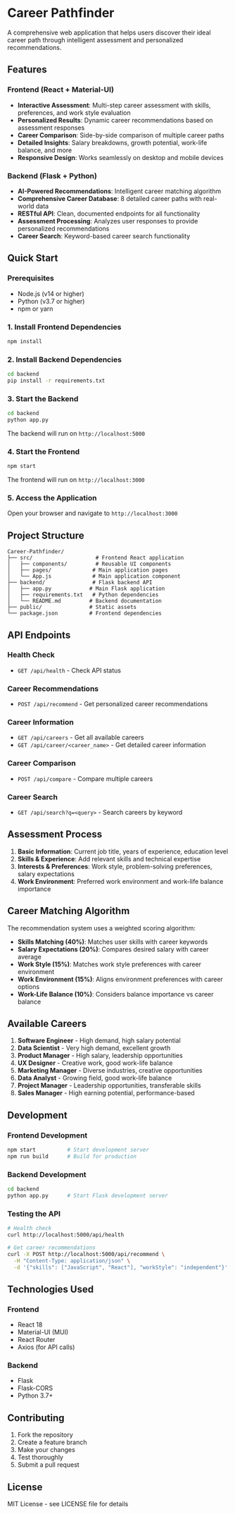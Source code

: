 # Career Pathfinder

A comprehensive web application that helps users discover their ideal career path through intelligent assessment and personalized recommendations.

## Features

### Frontend (React + Material-UI)
- **Interactive Assessment**: Multi-step career assessment with skills, preferences, and work style evaluation
- **Personalized Results**: Dynamic career recommendations based on assessment responses
- **Career Comparison**: Side-by-side comparison of multiple career paths
- **Detailed Insights**: Salary breakdowns, growth potential, work-life balance, and more
- **Responsive Design**: Works seamlessly on desktop and mobile devices

### Backend (Flask + Python)
- **AI-Powered Recommendations**: Intelligent career matching algorithm
- **Comprehensive Career Database**: 8 detailed career paths with real-world data
- **RESTful API**: Clean, documented endpoints for all functionality
- **Assessment Processing**: Analyzes user responses to provide personalized recommendations
- **Career Search**: Keyword-based career search functionality

## Quick Start

### Prerequisites
- Node.js (v14 or higher)
- Python (v3.7 or higher)
- npm or yarn

### 1. Install Frontend Dependencies
```bash
npm install
```

### 2. Install Backend Dependencies
```bash
cd backend
pip install -r requirements.txt
```

### 3. Start the Backend
```bash
cd backend
python app.py
```
The backend will run on `http://localhost:5000`

### 4. Start the Frontend
```bash
npm start
```
The frontend will run on `http://localhost:3000`

### 5. Access the Application
Open your browser and navigate to `http://localhost:3000`

## Project Structure

```
Career-Pathfinder/
├── src/                    # Frontend React application
│   ├── components/         # Reusable UI components
│   ├── pages/             # Main application pages
│   └── App.js             # Main application component
├── backend/               # Flask backend API
│   ├── app.py            # Main Flask application
│   ├── requirements.txt   # Python dependencies
│   └── README.md         # Backend documentation
├── public/               # Static assets
└── package.json          # Frontend dependencies
```

## API Endpoints

### Health Check
- `GET /api/health` - Check API status

### Career Recommendations
- `POST /api/recommend` - Get personalized career recommendations

### Career Information
- `GET /api/careers` - Get all available careers
- `GET /api/career/<career_name>` - Get detailed career information

### Career Comparison
- `POST /api/compare` - Compare multiple careers

### Career Search
- `GET /api/search?q=<query>` - Search careers by keyword

## Assessment Process

1. **Basic Information**: Current job title, years of experience, education level
2. **Skills & Experience**: Add relevant skills and technical expertise
3. **Interests & Preferences**: Work style, problem-solving preferences, salary expectations
4. **Work Environment**: Preferred work environment and work-life balance importance

## Career Matching Algorithm

The recommendation system uses a weighted scoring algorithm:

- **Skills Matching (40%)**: Matches user skills with career keywords
- **Salary Expectations (20%)**: Compares desired salary with career average
- **Work Style (15%)**: Matches work style preferences with career environment
- **Work Environment (15%)**: Aligns environment preferences with career options
- **Work-Life Balance (10%)**: Considers balance importance vs career balance

## Available Careers

1. **Software Engineer** - High demand, high salary potential
2. **Data Scientist** - Very high demand, excellent growth
3. **Product Manager** - High salary, leadership opportunities
4. **UX Designer** - Creative work, good work-life balance
5. **Marketing Manager** - Diverse industries, creative opportunities
6. **Data Analyst** - Growing field, good work-life balance
7. **Project Manager** - Leadership opportunities, transferable skills
8. **Sales Manager** - High earning potential, performance-based

## Development

### Frontend Development
```bash
npm start          # Start development server
npm run build      # Build for production
```

### Backend Development
```bash
cd backend
python app.py      # Start Flask development server
```

### Testing the API
```bash
# Health check
curl http://localhost:5000/api/health

# Get career recommendations
curl -X POST http://localhost:5000/api/recommend \
  -H "Content-Type: application/json" \
  -d '{"skills": ["JavaScript", "React"], "workStyle": "independent"}'
```

## Technologies Used

### Frontend
- React 18
- Material-UI (MUI)
- React Router
- Axios (for API calls)

### Backend
- Flask
- Flask-CORS
- Python 3.7+

## Contributing

1. Fork the repository
2. Create a feature branch
3. Make your changes
4. Test thoroughly
5. Submit a pull request

## License

MIT License - see LICENSE file for details
